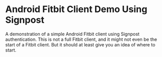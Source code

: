 Android Fitbit Client Demo Using Signpost
===================

A demonstration of a simple Android Fitbit client using Signpost authentication. This is not a full Fitbit client, and it might not even be the start of a Fitbit client. But it should at least give you an idea of where to start.
